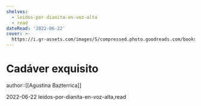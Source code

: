 ```yaml
---
shelves:
  - leidos-por-dianita-en-voz-alta
  - read
dateRead: '2022-06-22'
cover: >-
  https://i.gr-assets.com/images/S/compressed.photo.goodreads.com/books/1696906634l/61331826._SY475_.jpg
---
```

# Cadáver exquisito

author::[[Agustina Bazterrica]]

2022-06-22
leidos-por-dianita-en-voz-alta,read